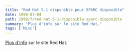```yaml
---
title: "Red Hat 5.1 disponible pour SPARC disponible"
date: 1998-07-04
path: 1998/7/red-hat-5-1-disponible-sparc-disponible
summary: "Plus d'info sur le site Red Hat."
tags: ['Misc']
---
```


<P>
<A HREF="http://www.redhat.com/news/news-details.phtml?id=100">Plus d'info</A>
sur le site Red Hat.
</P>


